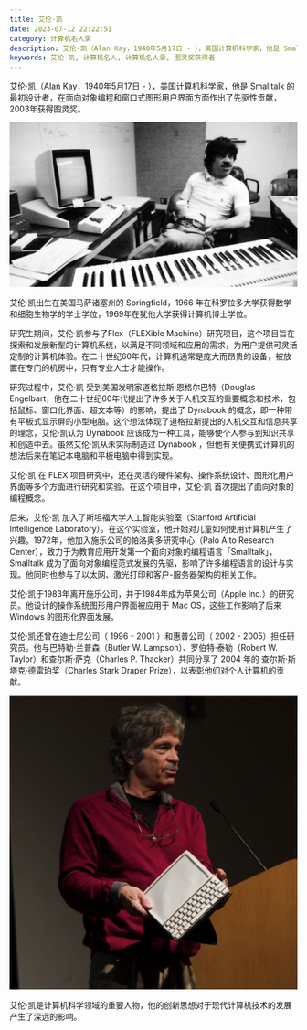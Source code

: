 ```yaml
---
title: 艾伦·凯
date: 2023-07-12 22:22:51
category: 计算机名人录
description: 艾伦·凯（Alan Kay，1940年5月17日 - ），美国计算机科学家，他是 Smalltalk 的最初设计者，在面向对象编程和窗口式图形用户界面方面作出了先驱性贡献，2003年获得图灵奖。
keywords: 艾伦·凯, 计算机名人, 计算机名人录, 图灵奖获得者
---
```


艾伦·凯（Alan Kay，1940年5月17日 - ），美国计算机科学家，他是 Smalltalk 的最初设计者，在面向对象编程和窗口式图形用户界面方面作出了先驱性贡献，2003年获得图灵奖。

![image-20230714195038717](20230712-alan-kay/image-20230714195038717.png)

艾伦·凯出生在美国马萨诸塞州的 Springfield，1966 年在科罗拉多大学获得数学和细胞生物学的学士学位，1969年在犹他大学获得计算机博士学位。

研究生期间，艾伦·凯参与了Flex（FLEXible Machine）研究项目，这个项目旨在探索和发展新型的计算机系统，以满足不同领域和应用的需求，为用户提供可灵活定制的计算机体验。在二十世纪60年代，计算机通常是庞大而昂贵的设备，被放置在专门的机房中，只有专业人士才能操作。

研究过程中，艾伦·凯 受到美国发明家道格拉斯·恩格尔巴特（Douglas Engelbart，他在二十世纪60年代提出了许多关于人机交互的重要概念和技术，包括鼠标、窗口化界面、超文本等）的影响，提出了 Dynabook 的概念，即一种带有平板式显示屏的小型电脑。这个想法体现了道格拉斯提出的人机交互和信息共享的理念，艾伦·凯认为 Dynabook 应该成为一种工具，能够使个人参与到知识共享和创造中去。虽然艾伦·凯从未实际制造过 Dynabook ，但他有关便携式计算机的想法后来在笔记本电脑和平板电脑中得到实现。

艾伦·凯 在 FLEX 项目研究中，还在灵活的硬件架构、操作系统设计、图形化用户界面等多个方面进行研究和实验。在这个项目中，艾伦·凯 首次提出了面向对象的编程概念。

后来，艾伦·凯 加入了斯坦福大学人工智能实验室（Stanford Artificial Intelligence Laboratory）。在这个实验室，他开始对儿童如何使用计算机产生了兴趣。1972年，他加入施乐公司的帕洛奥多研究中心（Palo Alto Research Center），致力于为教育应用开发第一个面向对象的编程语言「Smalltalk」，Smalltalk 成为了面向对象编程范式发展的先驱，影响了许多编程语言的设计与实现。他同时也参与了以太网、激光打印和客户-服务器架构的相关工作。

艾伦·凯于1983年离开施乐公司，并于1984年成为苹果公司（Apple Inc.）的研究员。他设计的操作系统图形用户界面被应用于 Mac OS，这些工作影响了后来 Windows 的图形化界面发展。

艾伦·凯还曾在迪士尼公司（ 1996 - 2001 ）和惠普公司（ 2002 - 2005）担任研究员。他与巴特勒·兰普森（Butler W. Lampson）、罗伯特·泰勒（Robert W. Taylor）和查尔斯·萨克（Charles P. Thacker）共同分享了 2004 年的 查尔斯·斯塔克·德雷珀奖（Charles Stark Draper Prize），以表彰他们对个人计算机的贡献。

![image-20230714195215469](20230712-alan-kay/image-20230714195215469.png)

艾伦·凯是计算机科学领域的重要人物，他的创新思想对于现代计算机技术的发展产生了深远的影响。
